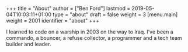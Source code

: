 +++
title = "About"
author = ["Ben Ford"]
lastmod = 2019-05-04T10:03:11+01:00
type = "about"
draft = false
weight = 3
[menu.main]
  weight = 2001
  identifier = "about"
+++

I learned to code on a warship in 2003 on the way to Iraq. I've been a commando,
a bouncer, a refuse collector, a programmer and a tech team builder and leader.
